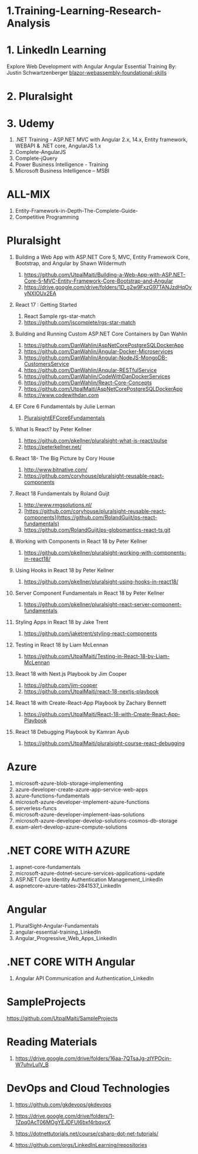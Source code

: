 # 1.Training-Learning-Research-Analysis

# 1. LinkedIn Learning

Explore Web Development with Angular
Angular Essential Training By: Justin Schwartzenberger
[blazor-webassembly-foundational-skills](https://github.com/LinkedInLearning/blazor-webassembly-foundational-skills-2505782)

# 2. Pluralsight

# 3. Udemy

1. .NET Training - ASP.NET MVC with Angular 2.x, 14.x, Entity framework, WEBAPI & .NET core, AngularJS 1.x
2. Complete-AngularJS
3. Complete-jQuery
4. Power Business Intelligence - Training
5. Microsoft Business Intelligence – MSBI

# ALL-MIX

1. Entity-Framework-in-Depth-The-Complete-Guide-
2. Competitive Programming

# Pluralsight

1. Building a Web App with ASP.NET Core 5, MVC, Entity Framework Core, Bootstrap, and Angular by Shawn Wildermuth

   1. https://github.com/UtpalMaiti/Building-a-Web-App-with-ASP.NET-Core-5-MVC-Entity-Framework-Core-Bootstrap-and-Angular
   2. https://drive.google.com/drive/folders/1D_g2w9FxzG97TANJzdHqOvyNXIOUx2EA

2. React 17 : Getting Started

   1. React Sample rgs-star-match
   2. https://github.com/jscomplete/rgs-star-match

3. Building and Running Custom ASP.NET Core Containers by Dan Wahlin

   1. https://github.com/DanWahlin/AspNetCorePostgreSQLDockerApp
   2. https://github.com/DanWahlin/Angular-Docker-Microservices
   3. https://github.com/DanWahlin/Angular-NodeJS-MongoDB-CustomersService
   4. https://github.com/DanWahlin/Anqular-RESTfulService
   5. https://github.com/DanWahlin/CodeWithDanDockerServices
   6. https://github.com/DanWahlin/React-Core-Concepts
   7. https://github.com/UtpalMaiti/AspNetCorePostgreSQLDockerApp
   8. https://www.codewithdan.com

4. EF Core 6 Fundamentals by Julie Lerman

   1. [PluralsightEFCore6Fundamentals](https://github.com/julielerman/PluralsightEFCore6Fundamentals)

5. What Is React? by Peter Kellner

   1. https://github.com/pkellner/pluralsight-what-is-react/pulse
   2. https://peterkellner.net/

6. React 18- The Big Picture by Cory House

   1. http://www.bitnative.com/
   2. https://github.com/coryhouse/pluralsight-reusable-react-components

7. React 18 Fundamentals by Roland Guijt

   1. http://www.rmgsolutions.nl/
   2. [https://github.com/coryhouse/pluralsight-reusable-react-components](https://github.com/RolandGuijt/ps-react-fundamentals)
   3. https://github.com/RolandGuijt/ps-globomantics-react-ts.git

8. Working with Components in React 18 by Peter Kellner

   1. https://github.com/pkellner/pluralsight-working-with-components-in-react18/

9. Using Hooks in React 18 by Peter Kellner
   1. https://github.com/pkellner/pluralsight-using-hooks-in-react18/
10. Server Component Fundamentals in React 18 by Peter Kellner

    1. https://github.com/pkellner/pluralsight-react-server-component-fundamentals

11. Styling Apps in React 18 by Jake Trent

    1. https://github.com/jaketrent/styling-react-components

12. Testing in React 18 by Liam McLennan

    1. https://github.com/UtpalMaiti/Testing-in-React-18-by-Liam-McLennan

13. React 18 with Next.js Playbook by Jim Cooper

    1. https://github.com/jim-cooper
    2. https://github.com/UtpalMaiti/react-18-nextjs-playbook

14. React 18 with Create-React-App Playbook by Zachary Bennett

    1. https://github.com/UtpalMaiti/React-18-with-Create-React-App-Playbook

15. React 18 Debugging Playbook by Kamran Ayub
    1. https://github.com/UtpalMaiti/pluralsight-course-react-debugging

# Azure

1. microsoft-azure-blob-storage-implementing
2. azure-developer-create-azure-app-service-web-apps
3. azure-functions-fundamentals
4. microsoft-azure-developer-implement-azure-functions
5. serverless-funcs
6. microsoft-azure-developer-implement-iaas-solutions
7. microsoft-azure-developer-develop-solutions-cosmos-db-storage
8. exam-alert-develop-azure-compute-solutions

# .NET CORE WITH AZURE

1. aspnet-core-fundamentals
2. microsoft-azure-dotnet-secure-services-applications-update
3. ASP.NET Core Identity Authentication Management_LinkedIn
4. aspnetcore-azure-tables-2841537_LinkedIn

# Angular

1. PluralSight-Angular-Fundamentals
2. angular-essential-training_LinkedIn
3. Angular_Progressive_Web_Apps_LinkedIn

# .NET CORE WITH Angular

1. Angular API Communication and Authentication_LinkedIn

# SampleProjects

https://github.com/UtpalMaiti/SampleProjects

# Reading Materials

1. https://drive.google.com/drive/folders/16aa-7QTsaJg-zIYPOcin-W7uhvLulV_B

# DevOps and Cloud Technologies

1. https://github.com/gkdevops/gkdevops
2. https://drive.google.com/drive/folders/1-1Zpq0AcT06MOgYEJDFUI6bxf4rbqycX

3. https://dotnettutorials.net/course/csharp-dot-net-tutorials/
4. https://github.com/orgs/LinkedInLearning/repositories

